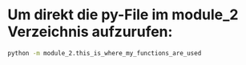 # Um direkt die py-File im module_2 Verzeichnis aufzurufen:

```sh
python -m module_2.this_is_where_my_functions_are_used
```
